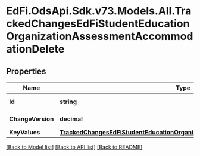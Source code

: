 # EdFi.OdsApi.Sdk.v73.Models.All.TrackedChangesEdFiStudentEducationOrganizationAssessmentAccommodationDelete

## Properties

Name | Type | Description | Notes
------------ | ------------- | ------------- | -------------
**Id** | **string** | Resource identifier | [optional] 
**ChangeVersion** | **decimal** | Change version | [optional] 
**KeyValues** | [**TrackedChangesEdFiStudentEducationOrganizationAssessmentAccommodationKey**](TrackedChangesEdFiStudentEducationOrganizationAssessmentAccommodationKey.md) |  | [optional] 

[[Back to Model list]](../../README.md#documentation-for-models) [[Back to API list]](../../README.md#documentation-for-api-endpoints) [[Back to README]](../../README.md)

